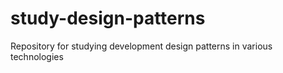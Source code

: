 # study-design-patterns
Repository for studying development design patterns in various technologies
